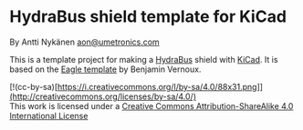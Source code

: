 # HydraBus shield template for KiCad

By Antti Nykänen <aon@umetronics.com>

This is a template project for making a [HydraBus](http://hydrabus.com/) shield with [KiCad](http://kicad-pcb.org/). It is based on the [Eagle template](https://github.com/bvernoux/hydrabus/tree/master/hardware/HydraBus_1_0_Shield_Template_Rev0) by Benjamin Vernoux. 

[!(cc-by-sa)[https://i.creativecommons.org/l/by-sa/4.0/88x31.png]](http://creativecommons.org/licenses/by-sa/4.0/)   
This work is licensed under a [Creative Commons Attribution-ShareAlike 4.0 International License](http://creativecommons.org/licenses/by-sa/4.0/)
